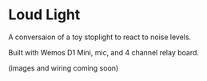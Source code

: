 # Loud Light

A conversaion of a toy stoplight to react to noise levels.

Built with Wemos D1 Mini, mic, and 4 channel relay board.


(images and wiring coming soon)
 

